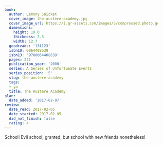 ```yaml
---
book:
  author: Lemony Snicket
  cover_image: the-austere-academy.jpg
  cover_image_url: https://i.gr-assets.com/images/S/compressed.photo.goodreads.com/books/1517277307l/131123._SX98_.jpg
  dimensions:
    height: 19.0
    thickness: 2.3
    width: 12.7
  goodreads: '131123'
  isbn10: 0064408639
  isbn13: '9780064408639'
  pages: 221
  publication_year: '2000'
  series: A Series of Unfortunate Events
  series_position: '5'
  slug: the-austere-academy
  tags:
  - ya
  title: The Austere Academy
plan:
  date_added: '2017-02-07'
review:
  date_read: 2017-02-05
  date_started: 2017-02-05
  did_not_finish: false
  rating: 4
---
```


School! Evil school, granted, but school with new friends nonetheless!
